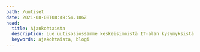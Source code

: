 ```yaml
---
path: /uutiset
date: 2021-08-08T08:49:54.186Z
head:
  title: Ajankohtaista
  description: Lue uutisosiossamme keskeisimmistä IT-alan kysymyksistä ja TDP:n vaiheista.
  keywords: ajakohtaista, blogi
---
```

<LatestPosts maxNumberOfPosts="999" title="TDP:ssä tapahtuu"/>